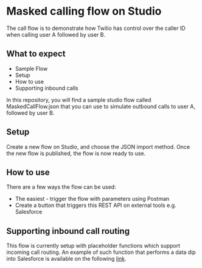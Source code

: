 # Masked calling flow on Studio

The call flow is to demonstrate how Twilio has control over the caller ID when calling user A followed by user B.

## What to expect
 * Sample Flow
 * Setup
 * How to use
 * Supporting inbound calls

In this repository, you will find a sample studio flow called MaskedCallFlow.json that you can use to simulate outbound calls to user A, followed by user B.

## Setup
Create a new flow on Studio, and choose the JSON import method. Once the new flow is published, the flow is now ready to use.

## How to use
There are a few ways the flow can be used:
 * The easiest - trigger the flow with parameters using Postman
 * Create a button that triggers this REST API on external tools e.g. Salesforce

## Supporting inbound call routing
This flow is currently setup with placeholder functions which support incoming call routing. An example of such function that performs a data dip into Salesforce is available on the following [link](https://github.com/kslamet/Flex-Salesforce-Integration/blob/master/SalesforceFunctions/Functions/queryOrCreateContact.js).